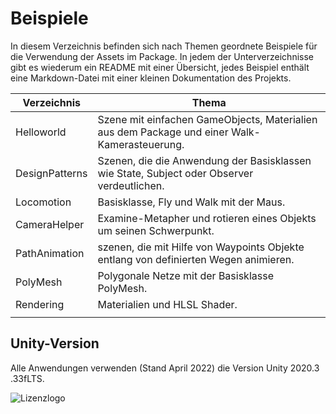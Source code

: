 # Beispiele
In diesem Verzeichnis befinden sich nach Themen geordnete Beispiele für
die Verwendung der Assets im Package. In jedem der Unterverzeichnisse
gibt es wiederum ein README mit einer Übersicht, jedes Beispiel enthält
eine Markdown-Datei mit einer kleinen Dokumentation des Projekts.



| Verzeichnis | Thema |
| ---- | --------------- |
| Helloworld | Szene mit einfachen GameObjects, Materialien aus dem Package und einer Walk-Kamerasteuerung. |
| DesignPatterns | Szenen, die die Anwendung der Basisklassen wie State, Subject oder Observer verdeutlichen. |
| Locomotion | Basisklasse, Fly und Walk mit der Maus. |
| CameraHelper | Examine-Metapher und rotieren eines Objekts um seinen Schwerpunkt. |
| PathAnimation | szenen, die mit Hilfe von Waypoints Objekte entlang von definierten Wegen animieren. |
| PolyMesh | Polygonale Netze mit der Basisklasse PolyMesh. |
| Rendering | Materialien und HLSL Shader. |
|                |                                                              |


## Unity-Version
Alle Anwendungen verwenden (Stand April 2022) die Version Unity 2020.3 .33fLTS.


![Lizenzlogo](https://licensebuttons.net/l/by-nc-sa/3.0/de/88x31.png)


